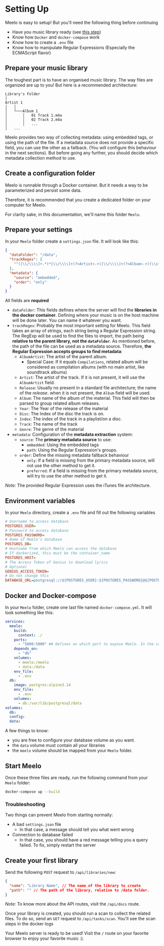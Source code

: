 # Setting Up

Meelo is easy to setup! But you'll need the following thing before continuing

- Have you music library ready (see [this step](#prepare-your-music-library))
- Know how `Docker` and `docker-compose` work
- Know how to create a `.env` file
- Know how to manipulate Regular Expressions (Especially the ECMAScript flavor)

## Prepare your music library

The toughest part is to have an organised music library. The way files are organized are up to you! But here is a recommended architecture:

```tree
Library's Folder   
│
Artist 1
│   │
│   └───Album 1
│       │   01 Track 1.m4a
│       │   02 Track 2.m4a
│       │   ...
│   ...
```

Meelo provides two way of collecting metadata: using embedded tags, or using the path of the file. If a metadata source does not provide a specific field, you can use the other as a fallback. (You will configure this behaviour in the next sections). But before going any further, you should decide which metadata collection method to use.

## Create a configuration folder

Meelo is runnable through a Docker container. But it needs a way to be parameterized and persist some data.

Therefore, it is recommended that you create a dedicated folder on your computer for Meelo.

For clarity sake, in this documentation, we'll name this folder `Meelo`.

## Prepare your settings

In your `Meelo` folder create a `settings.json` file. It will look like this:

```json
{
  "dataFolder": "/data",
  "trackRegex": [
    "^([\\/\\\\]+.*)*[\\/\\\\]+(?<Artist>.+)[\\/\\\\]+(?<Album>.+)(\\s*\\((?<Year>\\d{4})\\))?[\\/\\\\]+((?<Disc>[0-9]+)-)?(?<Index>[0-9]+)\\s+(?<Track>.*)\\..*$"
  ],
  "metadata": {
    "source": "embedded",
    "order": "only"
  }
}
```

All fields are **required**

- `dataFolder`: This fields defines where the server will find the **libraries** **in the docker container**. Defining where your music is on the host machine will be done later. You can name it whatever you want.
- `trackRegex`: Probably the most important setting for Meelo. This field takes an array of strings, each string being a Regular Expression string. The RegExp will be used to find the files to import, the path being **relative to the parent library, not the `dataFolder`**. As mentioned before, the path of the file can be used as a metadata source. Therefore, **the Regular Expression accepts groups to find metadata**:
  - `AlbumArtist`: The artist of the parent album.
    - Special Case: If it equals `Compilations`, related album will be considered as compilation albums (with no main artist, like soundtrack albums)
  - `Artist`: The artist of the track. If it is not present, it will use the `AlbumArtist` field.
  - `Release`: Usually no present in a standard file architecture; the name of the *release*. when it is not present, the `Album` field will be used.
  - `Album`: The name of the album of the material. This field will then be parsed to group related album releases.
  - `Year`: The Year of the release of the material
  - `Disc`: The Index of the disc the track is on.
  - `Index`: The index of the track in a playlist/on a disc.
  - `Track`: The name of the track
  - `Genre`: The genre of the material
- `metadata`: Configuration of the **metadata extraction** system:
  - `source`: The **primary metadata source** to use:
    - `embedded`: Using the embedded tags
    - `path`: Using the Regular Expression's groups.
  - `order`: Define the missing metadata fallback behaviour
    - `only`: If a field is missing from the primary metadata source, will not use the other method to get it.
    - `preferred`: If a field is missing from the primary metadata source, will try to use the other method to get it.

*Note*: The provided Regular Expression uses the iTunes file architecture.

## Environment variables

In your `Meelo` directory, create a `.env` file and fill out the following variables

```ini
# Username to access database
POSTGRES_USER=
# Password to access database
POSTGRES_PASSWORD=
# Name of Meelo's database 
POSTGRES_DB=
# Hostname from which Meelo can access the database
# If dockerized, this must be the container_name
POSTGRES_HOST=
# The Access Token of Genius to download lyrics
# Optional
GENIUS_ACCESS_TOKEN=
# Do not change this
DATABASE_URL=postgresql://${POSTGRES_USER}:${POSTGRES_PASSWORD}@${POSTGRES_HOST}:5432/${POSTGRES_DB}?schema=public
```

## Docker and Docker-compose

In your `Meelo` folder, create one last file named `docker-compose.yml`. It will look something like this:

```yml
services:
  meelo:
    build:
      context: ./
    ports:
      - "5000:5000" ## Defines on which port to expose Meelo. In the container, it is exposed on port 5000
    depends_on:
      - "db"
    volumes:
      - meelo:/meelo
      - data:/data
    env_file:
      - .env
  db:
    image: postgres:alpine3.14
    env_file:
      - .env
    volumes:
      - db:/var/lib/postgresql/data
volumes:
  db:
  config:
  data:
```

A few things to know:

- you are free to configure your database volume as you want.
- the `data` volume must contain all your libraries
- the `meelo` volume should be mapped from your `Meelo` folder.

## Start Meelo

Once these three files are ready, run the following command from your `Meelo` folder:

```bash
docker-compose up --build
```

### Troubleshooting

Two things can prevent Meelo from starting normally:

- A bad `settings.json` file
  - In that case, a message should tell you what went wrong
- Connection to database failed
  - In that case, you should have a red message telling you a query failed. To fix, simply restart the server

## Create your first library

Send the following `POST` request to `/api/libraries/new`:

```json
{
  "name": "Library Name", // The name of the library to create
  "path": "" // The path of the library, relative to /data folder.
}
```

*Note*: To know more about the API routes, visit the `/api/docs` route.

Once your library is created, you should run a scan to collect the related files. To do so, send an `GET` request to `/api/tasks/scan`. You'll see the scan steps in the docker logs

Your Meelo server is ready to be used! Visit the `/` route on your favorite browser to enjoy your favorite music :).
